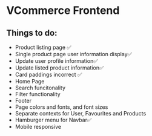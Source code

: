 # VCommerce Frontend
## Things to do:
* Product listing page ✅
* Single product page user information display✅
* Update user profile information✅
* Update listed product information✅
* Card paddings incorrect ✅
* Home Page
* Search funcitonality
* Filter functionality
* Footer
* Page colors and fonts, and font sizes
* Separate contexts for User, Favourites and Products
* Hamburger menu for Navbar✅
* Mobile responsive

